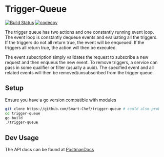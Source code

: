 # Trigger-Queue
[![Build Status](https://travis-ci.org/Smart-Chef/trigger-queue.svg?branch=master)](https://travis-ci.org/Smart-Chef/trigger-queue)
[![codecov](https://codecov.io/gh/Smart-Chef/trigger-queue/branch/master/graph/badge.svg)](https://codecov.io/gh/Smart-Chef/trigger-queue)

The trigger queue has two actions and one constantly running event loop. The event loop is constantly dequeue events and evaluating all the triggers. If the triggers do not all return true, the event will be enqueued. If the triggers all return true, the action will then be executed.

The event subscription simply validates the request to subscribe a new request and then enqueus the new event. To remove triggers, a service can pass in some qualifier or filter (usually a uuid). The specified event and all related events will then be removed/unsubscribed from the trigger queue. 

## Setup

Ensure you have a go version compatible with modules

```bash
git clone https://github.com/Smart-Chef/trigger-queue # could also probably go get
cd trigger-queue
go build
./trigger-queue
```

## Dev Usage

The API docs can be found at [PostmanDocs](https://documenter.getpostman.com/view/1907478/RzZ6GzUp)
